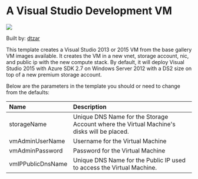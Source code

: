 # A Visual Studio Development VM

<a href="https://portal.azure.com/#create/Microsoft.Template/uri/https%3A%2F%2Fraw.githubusercontent.com%2FAzure%2Fazure-quickstart-templates%2Fmaster%2Fvisual-studio-dev-vm%2Fazuredeploy.json" target="_blank">
    <img src="http://azuredeploy.net/deploybutton.png"/>
</a>

Built by: [dtzar](https://github.com/dtzar)

This template creates a Visual Studio 2013 or 2015 VM from the base gallery VM images available.  It creates the VM in a new vnet, storage account, nic, and public ip with the new compute stack.
By default, it will deploy Visual Studio 2015 with Azure SDK 2.7 on Windows Server 2012 with a DS2 size on top of a new premium storage account.

Below are the parameters in the template you should or need to change from the defaults: 

| Name   | Description    |
|:--- |:---|
| storageName | Unique DNS Name for the Storage Account where the Virtual Machine's disks will be placed. |
| vmAdminUserName  | Username for the Virtual Machine  |
| vmAdminPassword  | Password for the Virtual Machine  |
| vmIPPublicDnsName  | Unique DNS Name for the Public IP used to access the Virtual Machine.
